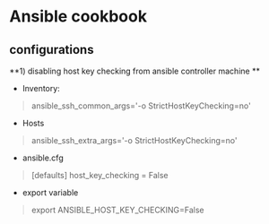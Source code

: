 # Ansible cookbook

## configurations

**1) disabling host key checking from ansible controller machine **

* Inventory:
> ansible_ssh_common_args='-o StrictHostKeyChecking=no'
* Hosts
> ansible_ssh_extra_args='-o StrictHostKeyChecking=no'
* ansible.cfg
> [defaults]
> host_key_checking = False
* export variable
> export ANSIBLE_HOST_KEY_CHECKING=False

 
